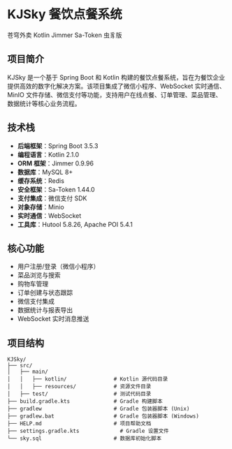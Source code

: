 
# KJSky 餐饮点餐系统
苍穹外卖 Kotlin Jimmer Sa-Token 虫豸版 
## 项目简介
KJSky 是一个基于 Spring Boot 和 Kotlin 构建的餐饮点餐系统，旨在为餐饮企业提供高效的数字化解决方案。该项目集成了微信小程序、WebSocket 实时通信、MinIO 文件存储、微信支付等功能，支持用户在线点餐、订单管理、菜品管理、数据统计等核心业务流程。

## 技术栈
- **后端框架**：Spring Boot 3.5.3
- **编程语言**：Kotlin 2.1.0
- **ORM 框架**：Jimmer 0.9.96
- **数据库**：MySQL 8+
- **缓存系统**：Redis
- **安全框架**：Sa-Token 1.44.0
- **支付集成**：微信支付 SDK
- **对象存储**：Minio
- **实时通信**：WebSocket
- **工具库**：Hutool 5.8.26, Apache POI 5.4.1

## 核心功能
- 用户注册/登录（微信小程序）
- 菜品浏览与搜索
- 购物车管理
- 订单创建与状态跟踪
- 微信支付集成
- 数据统计与报表导出
- WebSocket 实时消息推送

## 项目结构
```
KJSky/
├── src/
│   ├── main/
│   │   ├── kotlin/               # Kotlin 源代码目录
│   │   ├── resources/            # 资源文件目录
│   ├── test/                     # 测试代码目录
├── build.gradle.kts              # Gradle 构建脚本
├── gradlew                       # Gradle 包装器脚本 (Unix)
├── gradlew.bat                   # Gradle 包装器脚本 (Windows)
├── HELP.md                       # 项目帮助文档
├── settings.gradle.kts             # Gradle 设置文件
└── sky.sql                       # 数据库初始化脚本
```
